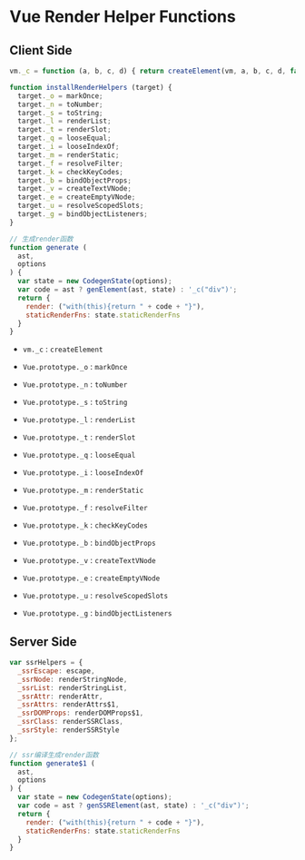 # Vue Render Helper Functions

## Client Side

```javascript
vm._c = function (a, b, c, d) { return createElement(vm, a, b, c, d, false); };

function installRenderHelpers (target) {
  target._o = markOnce;
  target._n = toNumber;
  target._s = toString;
  target._l = renderList;
  target._t = renderSlot;
  target._q = looseEqual;
  target._i = looseIndexOf;
  target._m = renderStatic;
  target._f = resolveFilter;
  target._k = checkKeyCodes;
  target._b = bindObjectProps;
  target._v = createTextVNode;
  target._e = createEmptyVNode;
  target._u = resolveScopedSlots;
  target._g = bindObjectListeners;
}

// 生成render函数
function generate (
  ast,
  options
) {
  var state = new CodegenState(options);
  var code = ast ? genElement(ast, state) : '_c("div")';
  return {
    render: ("with(this){return " + code + "}"),
    staticRenderFns: state.staticRenderFns
  }
}
```
- `vm._c` : `createElement`

- `Vue.prototype._o` : `markOnce`
- `Vue.prototype._n` : `toNumber`
- `Vue.prototype._s` : `toString`
- `Vue.prototype._l` : `renderList`
- `Vue.prototype._t` : `renderSlot`
- `Vue.prototype._q` : `looseEqual`
- `Vue.prototype._i` : `looseIndexOf`
- `Vue.prototype._m` : `renderStatic`
- `Vue.prototype._f` : `resolveFilter`
- `Vue.prototype._k` : `checkKeyCodes`
- `Vue.prototype._b` : `bindObjectProps`
- `Vue.prototype._v` : `createTextVNode`
- `Vue.prototype._e` : `createEmptyVNode`
- `Vue.prototype._u` : `resolveScopedSlots`
- `Vue.prototype._g` : `bindObjectListeners`

## Server Side
```javascript
var ssrHelpers = {
  _ssrEscape: escape,
  _ssrNode: renderStringNode,
  _ssrList: renderStringList,
  _ssrAttr: renderAttr,
  _ssrAttrs: renderAttrs$1,
  _ssrDOMProps: renderDOMProps$1,
  _ssrClass: renderSSRClass,
  _ssrStyle: renderSSRStyle
};

// ssr编译生成render函数
function generate$1 (
  ast,
  options
) {
  var state = new CodegenState(options);
  var code = ast ? genSSRElement(ast, state) : '_c("div")';
  return {
    render: ("with(this){return " + code + "}"),
    staticRenderFns: state.staticRenderFns
  }
}

```

